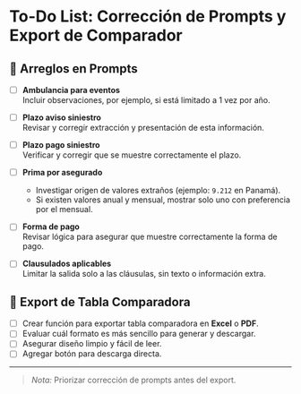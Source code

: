 # To-Do List: Corrección de Prompts y Export de Comparador

## 🔧 Arreglos en Prompts

- [ ] **Ambulancia para eventos**  
  Incluir observaciones, por ejemplo, si está limitado a 1 vez por año.

- [ ] **Plazo aviso siniestro**  
  Revisar y corregir extracción y presentación de esta información.

- [ ] **Plazo pago siniestro**  
  Verificar y corregir que se muestre correctamente el plazo.

- [ ] **Prima por asegurado**  
  - Investigar origen de valores extraños (ejemplo: `9.212` en Panamá).  
  - Si existen valores anual y mensual, mostrar solo uno con preferencia por el mensual.

- [ ] **Forma de pago**  
  Revisar lógica para asegurar que muestre correctamente la forma de pago.

- [ ] **Clausulados aplicables**  
  Limitar la salida solo a las cláusulas, sin texto o información extra.

## 📄 Export de Tabla Comparadora

- [ ] Crear función para exportar tabla comparadora en **Excel** o **PDF**.  
- [ ] Evaluar cuál formato es más sencillo para generar y descargar.  
- [ ] Asegurar diseño limpio y fácil de leer.  
- [ ] Agregar botón para descarga directa.

---

> *Nota:* Priorizar corrección de prompts antes del export.
